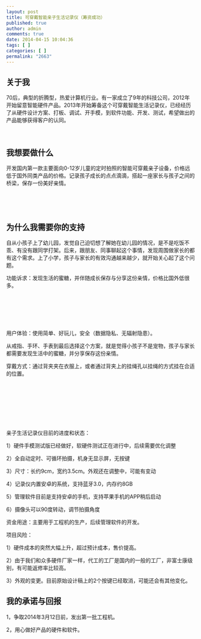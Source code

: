 ```yaml
---
layout: post
title: 可穿戴智能亲子生活记录仪（筹资成功）
published: true
author: admin
comments: true
date: 2014-04-15 10:04:36
tags: [ ]
categories: [ ]
permalink: "2663"
---
```

## 关于我

70后，典型的折腾型，热爱计算机行业。有一家成立了9年的科技公司，2012年开始留意智能硬件产品。2013年开始筹备这个可穿戴智能生活记录仪，已经经历了从硬件设计方案、打板、调试、开手模，到软件功能、开发、测试，希望做出的产品能够获得客户的认同。

&nbsp;

## 我想要做什么

开发国内第一款主要面向0-12岁儿童的定时拍照的智能可穿戴亲子设备，价格远低于国外同类产品的价格。记录孩子成长的点点滴滴，搭起一座家长与孩子之间的桥梁，保存一份美好亲情。

&nbsp;


  


&nbsp;

## 为什么我需要你的支持

自从小孩子上了幼儿园，发觉自己迫切想了解她在幼儿园的情况，是不是吃饭不乖、有没有跟同学打架。后来，跟朋友、同事聊起这个事情，发现周围做家长的都有这个需求。上了小学，孩子与家长的有效沟通越来越少，就开始关心起了这个问题。

功能诉求：发现生活的蜜糖，并伴随成长保存与分享这份亲情，价格比国外低很多。

&nbsp;


  


&nbsp;


  


&nbsp;

用户体验：使用简单、好玩儿，安全（数据隐私、无辐射隐患）。

从戒指、手环、手表到最后选择这个方案，就是觉得小孩子不是宠物，孩子与家长都需要发现生活中的蜜糖，并分享保存这份亲情。

穿戴方式：通过背夹夹在衣服上，或者通过背夹上的挂绳孔以挂绳的方式挂在合适的位置。

&nbsp;

&nbsp;


  


&nbsp;


  


&nbsp;

亲子生活记录仪目前的进度和状态：

1）硬件手模测试版已经做好，软硬件测试正在进行中，后续需要优化调整

2）全自动定时、可循环拍摄，机身无显示屏，无按键

3）尺寸：长约9cm，宽约3.5cm。外观还在调整中，可能有变动

4）记录仪内置安卓的系统，支持蓝牙3.0，内存约8GB

5）管理软件目前是支持安卓的手机，支持苹果手机的APP稍后启动

6）摄像头可以90度转动，调节拍摄角度

资金用途：主要用于工程机的生产，后续管理软件的开发。

项目风险：

1）硬件成本的突然大幅上升，超过预计成本，售价提高。

2）由于我们和众多硬件厂家一样，代工的工厂是国内的一般的工厂，非富士康级别，有可能返修率比较高。

3）外观的变更。目前原始设计稿上的2个按键已经取消，可能还会有其他变化。

## 我的承诺与回报


  1，争取2014年3月12日前，发出第一批工程机。



  2，用心做好产品的硬件和软件。


&nbsp;
